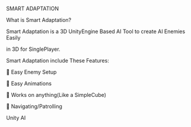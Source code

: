 SMART ADAPTATION 

What is Smart Adaptation? 

Smart Adaptation is a 3D UnityEngine Based AI Tool  to create AI Enemies Easily 

in 3D for SinglePlayer. 

Smart Adaptation include These Features: 

 Easy Enemy Setup 

 Easy Animations 

 Works on anything(Like a SimpleCube) 

 Navigating/Patrolling 

Unity AI
